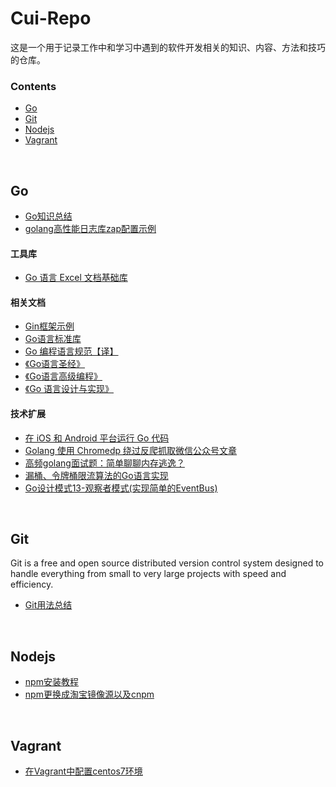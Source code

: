 # Cui-Repo

这是一个用于记录工作中和学习中遇到的软件开发相关的知识、内容、方法和技巧的仓库。




### Contents

- [Go](#go)
- [Git](#git)
- [Nodejs](#nodejs)
- [Vagrant](#vagrant)

<br>

## Go
- [Go知识总结](https://github.com/cuizw911/Cui-Repo/tree/master/doc/go_summary)
- [golang高性能日志库zap配置示例](https://studygolang.com/articles/17394)

#### 工具库
- [Go 语言 Excel 文档基础库](https://xuri.me/excelize/zh-hans/)


#### 相关文档
- [Gin框架示例](https://github.com/eddycjy/go-gin-example)
- [Go语言标准库](https://books.studygolang.com/The-Golang-Standard-Library-by-Example/)
- [Go 编程语言规范【译】](https://hao.studygolang.com/golang_spec.html#id221)
- [《Go语言圣经》](https://books.studygolang.com/gopl-zh/)
- [《Go语言高级编程》](https://github.com/chai2010/advanced-go-programming-book/blob/master/SUMMARY.md)
- [《Go 语言设计与实现》](https://draveness.me/golang/)

#### 技术扩展
- [在 iOS 和 Android 平台运行 Go 代码](https://rogchap.com/2020/09/14/running-go-code-on-ios-and-android/)
- [Golang 使用 Chromedp 绕过反爬抓取微信公众号文章](https://gocn.vip/topics/10991)
- [高频golang面试题：简单聊聊内存逃逸？](https://segmentfault.com/a/1190000024537780)
- [漏桶、令牌桶限流算法的Go语言实现](https://mp.weixin.qq.com/s/T_LvVfAOzgANO1XSCViJrw)
- [Go设计模式13-观察者模式(实现简单的EventBus)](https://lailin.xyz/post/observer.html)

<br>

## Git
Git is a free and open source distributed version control system designed to handle everything from small to very large projects with speed and efficiency.

- [Git用法总结](https://github.com/cuizw911/Cui-Repo/tree/master/doc/git_summary)

<br>

## Nodejs

- [npm安装教程](https://www.cnblogs.com/lgx5/p/10732016.html)
- [npm更换成淘宝镜像源以及cnpm](https://www.cnblogs.com/onew/p/11330439.html)

<br>

## Vagrant

- [在Vagrant中配置centos7环境](https://github.com/cuizw911/Cui-Repo/tree/master/doc/vagrant)

<br>
